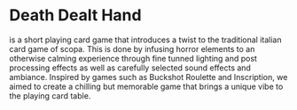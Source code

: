 <h1>Death Dealt Hand</h1>
<p>is a short playing card game that introduces a twist to the traditional italian card game of scopa. This is done by infusing horror elements to an otherwise calming experience through fine tunned lighting and post processing effects as well as carefully selected sound effects and ambiance. Inspired by games such as Buckshot Roulette and Inscription, we aimed to create a chilling but memorable game that brings a unique vibe to the playing card table.</p>
